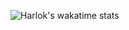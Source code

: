 ![Harlok's wakatime stats](https://github-readme-stats.vercel.app/api/wakatime?username=LanyvNPC)


